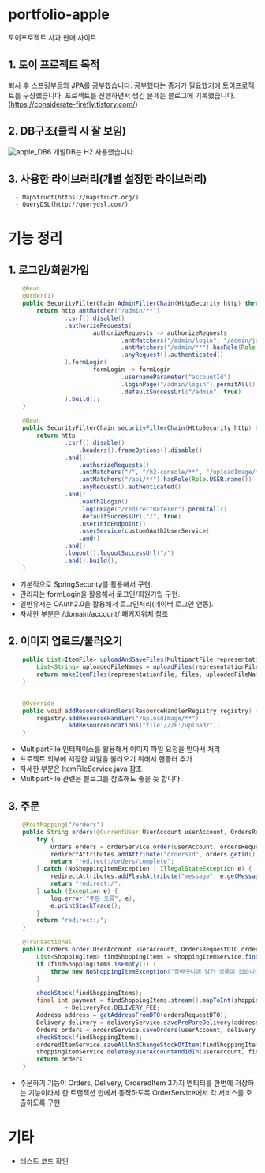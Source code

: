 # portfolio-apple
토이프로젝트 사과 판매 사이트

## 1. 토이 프로젝트 목적
퇴사 후 스프링부트와 JPA를 공부했습니다. 공부했다는 증거가 필요했기에 토이프로젝트를 구상했습니다.
프로젝트를 진행하면서 생긴 문제는 블로그에 기록했습니다.(https://considerate-firefly.tistory.com/)

## 2. DB구조(클릭 시 잘 보임)
![apple_DB6](https://user-images.githubusercontent.com/37237755/202852359-ff827e82-25fd-4512-a5eb-888571a75fc8.png)
개발DB는 H2 사용했습니다.

## 3. 사용한 라이브러리(개별 설정한 라이브러리)
      - MapStruct(https://mapstruct.org/)
      - QueryDSL(http://querydsl.com/)

# 기능 정리
## 1. 로그인/회원가입
```java
    @Bean
    @Order(1)
    public SecurityFilterChain AdminFilterChain(HttpSecurity http) throws Exception {
        return http.antMatcher("/admin/**")
                .csrf().disable()
                .authorizeRequests(
                        authorizeRequests -> authorizeRequests
                                .antMatchers("/admin/login", "/admin/join").permitAll()
                                .antMatchers("/admin/**").hasRole(Role.ADMIN.name())
                                .anyRequest().authenticated()
                ).formLogin(
                        formLogin -> formLogin
                                .usernameParameter("accountId")
                                .loginPage("/admin/login").permitAll()
                                .defaultSuccessUrl("/admin", true)
                ).build();
    }

    @Bean
    public SecurityFilterChain securityFilterChain(HttpSecurity http) throws Exception {
        return http
                .csrf().disable()
                    .headers().frameOptions().disable()
                .and()
                    .authorizeRequests()
                    .antMatchers("/", "/h2-console/**", "/uploadImage/**", "/item/**", "/ApiUnAuthorized", "/exception").permitAll()
                    .antMatchers("/api/**").hasRole(Role.USER.name())
                    .anyRequest().authenticated()
                .and()
                    .oauth2Login()
                    .loginPage("/redirectReferer").permitAll()
                    .defaultSuccessUrl("/", true)
                    .userInfoEndpoint()
                    .userService(customOAuth2UserService)
                    .and()
                .and()
                .logout().logoutSuccessUrl("/")
                .and().build();
    }
```
- 기본적으로 SpringSecurity를 활용해서 구현. 
- 관리자는 formLogin을 활용해서 로그인/회원가입 구현. 
- 일반유저는 OAuth2.0을 활용해서 로그인처리(네이버 로그인 연동). 
- 자세한 부분은 /domain/account/ 패키지위치 참조

## 2. 이미지 업로드/불러오기
```java
    public List<ItemFile> uploadAndSaveFiles(MultipartFile representationFile, MultipartFile[] files) throws Exception {
        List<String> uploadedFileNames = uploadFiles(representationFile, files);
        return makeItemFiles(representationFile, files, uploadedFileNames);
    }
    
```
```java
    @Override
    public void addResourceHandlers(ResourceHandlerRegistry registry) {
        registry.addResourceHandler("/uploadImage/**")
                .addResourceLocations("file:///E:/upload/");
    }
```
- MultipartFile 인터페이스를 활용해서 이미지 파일 요청을 받아서 처리
- 프로젝트 외부에 저장한 파일을 불러오기 위해서 핸들러 추가
- 자세한 부분은 ItemFileService.java 참조
- MultipartFile 관련은 블로그를 참조해도 좋을 듯 합니다.

## 3. 주문
```java
    @PostMapping("/orders")
    public String orders(@CurrentUser UserAccount userAccount, OrdersRequestDTO ordersRequestDTO, RedirectAttributes redirectAttributes) {
        try {
            Orders orders = orderService.order(userAccount, ordersRequestDTO);
            redirectAttributes.addAttribute("ordersId", orders.getId());
            return "redirect:/orders/complete";
        } catch (NoShoppingItemException | IllegalStateException e) {
            redirectAttributes.addFlashAttribute("message", e.getMessage());
            return "redirect:/";
        } catch (Exception e) {
            log.error("주문 오류", e);
            e.printStackTrace();
        }
        return "redirect:/";
    }
```
```java
    @Transactional
    public Orders order(UserAccount userAccount, OrdersRequestDTO ordersRequestDTO) throws Exception{
        List<ShoppingItem> findShoppingItems = shoppingItemService.findAllByUserAccountAndIdIn(userAccount, ordersRequestDTO.getCheckShoppingItemIds());
        if (findShoppingItems.isEmpty()) {
            throw new NoShoppingItemException("장바구니에 담긴 상품이 없습니다.");
        }

        checkStock(findShoppingItems);
        final int payment = findShoppingItems.stream().mapToInt(shoppingItem -> shoppingItem.getItem().getPrice() * shoppingItem.getQuantity()).sum()
                + DeliveryFee.DELIVERY_FEE;
        Address address = getAddressFromDTO(ordersRequestDTO);
        Delivery delivery = deliveryService.savePrePareDelivery(address);
        Orders orders = ordersService.saveOrders(userAccount, delivery, payment);
        checkStock(findShoppingItems);
        orderedItemService.saveAllAndChangeStockOfItem(findShoppingItems, orders);
        shoppingItemService.deleteByUserAccountAndIdIn(userAccount, findShoppingItems);
        return orders;
    }
```
- 주문하기 기능이 Orders, Delivery, OrderedItem 3가지 엔티티를 한번에 저장하는 기능이라서 한 트랜잭션 안에서 동작하도록 OrderService에서 각 서비스를 호출하도록 구현

# 기타
- 테스트 코드 확인


